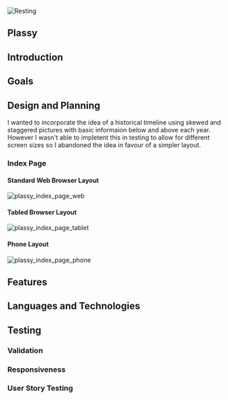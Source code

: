 

![Resting](https://user-images.githubusercontent.com/119498357/210387045-ed479913-868b-4227-a79b-8cfa9e5bb919.jpg)

## Plassy

## Introduction

## Goals

## Design and Planning

I wanted to incorporate the idea of a historical timeline using skewed and staggered pictures with basic informaion below and above each year. However I wasn't able to impletent this in testing to allow for different screen sizes so I abandoned the idea in favour of a simpler layout.

### Index Page


  #### Standard Web Browser Layout
  ![plassy_index_page_web](https://user-images.githubusercontent.com/119498357/210420095-833ebeb9-c714-4163-bbf3-fca50a9c0eba.png)


  #### Tabled Browser Layout
  ![plassy_index_page_tablet](https://user-images.githubusercontent.com/119498357/210420108-c429204c-6158-4b31-a5ef-d50ecf3e6a87.png)


  #### Phone Layout
  ![plassy_index_page_phone](https://user-images.githubusercontent.com/119498357/210420122-93fca391-939e-47d2-b744-844a99913c3b.png)




## Features

## Languages and Technologies


## Testing

### Validation

### Responsiveness

### User Story Testing



